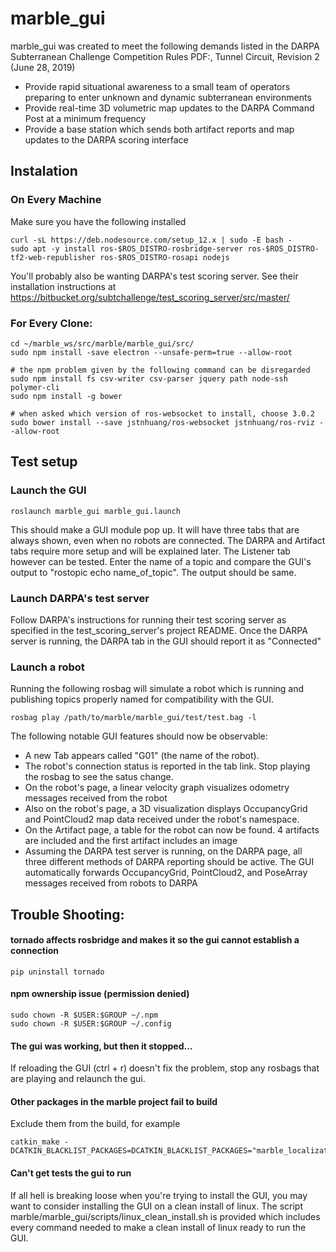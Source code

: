# marble_gui

marble_gui was created to meet the following demands listed in the DARPA Subterranean Challenge Competition Rules PDF:, Tunnel Circuit, Revision 2 (June 28, 2019)

* Provide rapid situational awareness to a small team of operators preparing to enter unknown and dynamic subterranean environments
* Provide real-time 3D volumetric map updates to the DARPA Command Post at a minimum frequency
* Provide a base station which sends both artifact reports and map updates to the DARPA scoring interface


## Instalation
### On Every Machine
Make sure you have the following installed

```
curl -sL https://deb.nodesource.com/setup_12.x | sudo -E bash -
sudo apt -y install ros-$ROS_DISTRO-rosbridge-server ros-$ROS_DISTRO-tf2-web-republisher ros-$ROS_DISTRO-rosapi nodejs
```

You'll probably also be wanting DARPA's test scoring server. See their installation instructions at https://bitbucket.org/subtchallenge/test_scoring_server/src/master/

### For Every Clone:
```
cd ~/marble_ws/src/marble/marble_gui/src/
sudo npm install -save electron --unsafe-perm=true --allow-root

# the npm problem given by the following command can be disregarded 
sudo npm install fs csv-writer csv-parser jquery path node-ssh polymer-cli
sudo npm install -g bower

# when asked which version of ros-websocket to install, choose 3.0.2
sudo bower install --save jstnhuang/ros-websocket jstnhuang/ros-rviz --allow-root
```


## Test setup
### Launch the GUI
```
roslaunch marble_gui marble_gui.launch
```
This should make a GUI module pop up. It will have three tabs that are always shown, even when no robots are connected. The DARPA and Artifact tabs require more setup and will be explained later. The Listener tab however can be tested. Enter the name of a topic and compare the GUI's output to "rostopic echo name_of_topic". The output should be same.

### Launch DARPA's test server 
Follow DARPA's instructions for running their test scoring server as specified in the test_scoring_server's project README. Once the DARPA server is running, the DARPA tab in the GUI should report it as "Connected"

### Launch a robot
Running the following rosbag will simulate a robot which is running and publishing topics properly named for compatibility with the GUI.
```
rosbag play /path/to/marble/marble_gui/test/test.bag -l
```
The following notable GUI features should now be observable:
* A new Tab appears called "G01" (the name of the robot).
* The robot's connection status is reported in the tab link. Stop playing the rosbag to see the satus change.
* On the robot's page, a linear velocity graph visualizes odometry messages received from the robot
* Also on the robot's page, a 3D visualization displays OccupancyGrid and PointCloud2 map data received under the robot's namespace.
* On the Artifact page, a table for the robot can now be found. 4 artifacts are included and the first artifact includes an image
* Assuming the DARPA test server is running, on the DARPA page, all three different methods of DARPA reporting should be active. The GUI automatically forwards OccupancyGrid, PointCloud2, and PoseArray messages received from robots to DARPA


## Trouble Shooting:
    
#### tornado affects rosbridge and makes it so the gui cannot establish a connection
```
pip uninstall tornado
```

#### npm ownership issue (permission denied)
```
sudo chown -R $USER:$GROUP ~/.npm
sudo chown -R $USER:$GROUP ~/.config
```

#### The gui was working, but then it stopped...
If reloading the GUI (ctrl + r) doesn't fix the problem, stop any rosbags that are playing and relaunch the gui.

#### Other packages in the marble project fail to build
Exclude them from the build, for example
```
catkin_make -DCATKIN_BLACKLIST_PACKAGES=DCATKIN_BLACKLIST_PACKAGES="marble_localization;marble_artifact_detection;marble_origin_detection"
```

#### Can't get tests the gui to run
If all hell is breaking loose when you're trying to install the GUI, you may want to consider installing the GUI on a clean install of linux. The script marble/marble_gui/scripts/linux_clean_install.sh is provided which includes every command needed to make a clean install of linux ready to run the GUI.

